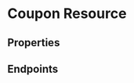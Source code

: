 # Coupon Resource

## Properties

<ResourceProperties :resource="'coupon'" :lang="'en'"/>

## Endpoints

[//]: <> (GET ENDPOINT)
<ResourceEndpoint :resource="'coupon'" :endpoint="'get'" :lang="'en'">

<template v-slot:responseJSON>

<<< @/docs/fixtures/api/coupon/response/json/get_id.json

</template>

<template v-slot:responseXML>

<<< @/docs/fixtures/api/coupon/response/xml/get_id.xml

</template>

</ResourceEndpoint>

[//]: <> (GETCOLLECTION ENDPOINT)
<ResourceEndpoint :resource="'coupon'" :endpoint="'getCollection'" :lang="'en'">

<template v-slot:responseJSON>

<<< @/docs/fixtures/api/coupon/response/json/get_page.json

</template>

<template v-slot:responseXML>

<<< @/docs/fixtures/api/coupon/response/xml/get_page.xml

</template>

</ResourceEndpoint>

[//]: <> (POST ENDPOINT)
<ResourceEndpoint :resource="'coupon'" :endpoint="'post'" :lang="'en'">

<template v-slot:request>

<<< @/docs/fixtures/api/coupon/request/post.json

</template>

<template v-slot:responseJSON>

<<< @/docs/fixtures/api/coupon/response/json/get_id.json

</template>

<template v-slot:responseXML>

<<< @/docs/fixtures/api/coupon/response/xml/get_id.xml

</template>

</ResourceEndpoint>

[//]: <> (PUT ENDPOINT)
<ResourceEndpoint :resource="'coupon'" :endpoint="'put'" :lang="'en'">

<template v-slot:request>

<<< @/docs/fixtures/api/coupon/request/post.json

</template>

<template v-slot:responseJSON>

<<< @/docs/fixtures/api/coupon/response/json/get_id.json

</template>

<template v-slot:responseXML>

<<< @/docs/fixtures/api/coupon/response/xml/get_id.xml

</template>

</ResourceEndpoint>

[//]: <> (DELETE ENDPOINT)
<ResourceEndpoint :resource="'coupon'" :endpoint="'delete'" :lang="'en'"/>

